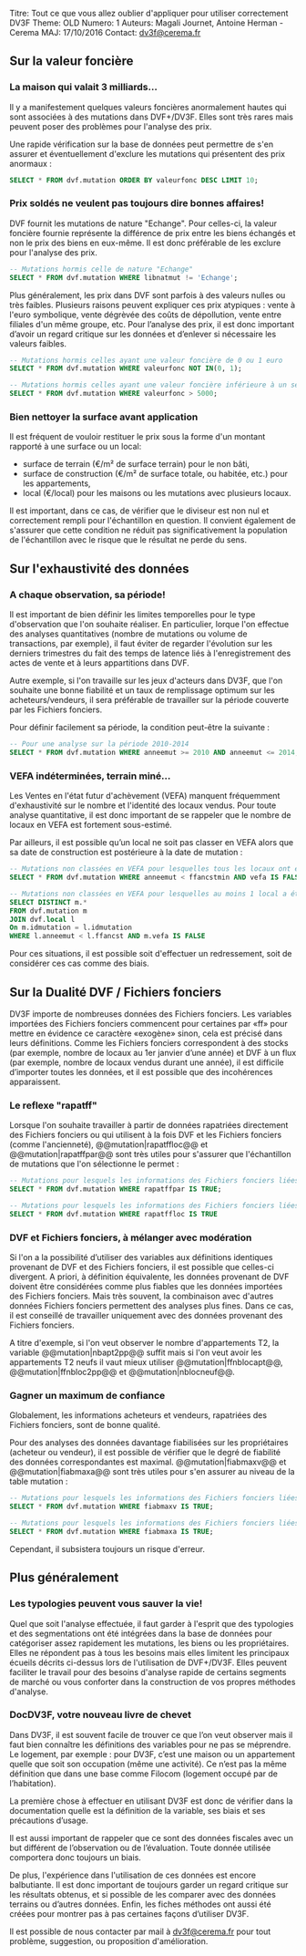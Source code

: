 Titre: Tout ce que vous allez oublier d'appliquer pour utiliser correctement DV3F
Theme: OLD
Numero: 1
Auteurs: Magali Journet, Antoine Herman - Cerema
MAJ: 17/10/2016
Contact: dv3f@cerema.fr

## Sur la valeur foncière

### La maison qui valait 3 milliards...

Il y a manifestement quelques valeurs foncières anormalement hautes qui sont associées à des mutations dans DVF+/DV3F. Elles sont très rares mais peuvent poser des problèmes pour l'analyse des prix.

Une rapide vérification sur la base de données peut permettre de s'en assurer et éventuellement d'exclure les mutations qui présentent des prix anormaux :

```sql
SELECT * FROM dvf.mutation ORDER BY valeurfonc DESC LIMIT 10;
```

### Prix soldés ne veulent pas toujours dire bonnes affaires!

DVF fournit les mutations de nature "Echange". Pour celles-ci, la valeur foncière fournie représente la différence de prix entre les biens échangés et non le prix des biens en eux-même. Il est donc préférable de les exclure pour l'analyse des prix.

```sql
-- Mutations hormis celle de nature "Echange"
SELECT * FROM dvf.mutation WHERE libnatmut != 'Echange';
```

Plus généralement, les prix dans DVF sont parfois à des valeurs nulles ou très faibles. Plusieurs raisons peuvent expliquer ces prix atypiques : vente à l'euro symbolique, vente dégrèvée des coûts de dépollution, vente entre filiales d'un même groupe, etc. Pour l’analyse des prix, il est donc important d’avoir un regard critique sur les données et d’enlever si nécessaire les valeurs faibles.

```sql
-- Mutations hormis celles ayant une valeur foncière de 0 ou 1 euro
SELECT * FROM dvf.mutation WHERE valeurfonc NOT IN(0, 1);

-- Mutations hormis celles ayant une valeur foncière inférieure à un seuil de 5000 euros
SELECT * FROM dvf.mutation WHERE valeurfonc > 5000;
```

### Bien nettoyer la surface avant application

Il est fréquent de vouloir restituer le prix sous la forme d'un montant rapporté à une surface ou un local:

* surface de terrain (€/m² de surface terrain) pour le non bâti,
* surface de construction (€/m² de surface totale, ou habitée, etc.) pour les appartements,
* local (€/local) pour les maisons ou les mutations avec plusieurs locaux.

Il est important, dans ce cas, de vérifier que le diviseur est non nul et correctement rempli pour l'échantillon en question. Il convient également de s'assurer que cette condition ne réduit pas significativement la population de l'échantillon avec le risque que le résultat ne perde du sens.

## Sur l'exhaustivité des données

### A chaque observation, sa période!

Il est important de bien définir les limites temporelles pour le type d'observation que l'on souhaite réaliser. En particulier, lorque l'on effectue des analyses quantitatives (nombre de mutations ou volume de transactions, par exemple), il faut éviter de regarder l'évolution sur les derniers trimestres du fait des temps de latence liés à l'enregistrement des actes de vente et à leurs appartitions dans DVF.

Autre exemple, si l'on travaille sur les jeux d'acteurs dans DV3F, que l'on souhaite une bonne fiabilité et un taux de remplissage optimum sur les acheteurs/vendeurs, il sera préférable de travailler sur la période couverte par les Fichiers fonciers.

Pour définir facilement sa période, la condition peut-être la suivante :
```sql
-- Pour une analyse sur la période 2010-2014
SELECT * FROM dvf.mutation WHERE anneemut >= 2010 AND anneemut <= 2014;
```

### VEFA indéterminées, terrain miné...

Les Ventes en l'état futur d'achèvement (VEFA) manquent fréquemment d'exhaustivité sur le nombre et l'identité des locaux vendus. Pour toute analyse quantitative, il est donc important de se rappeler que le nombre de locaux en VEFA est fortement sous-estimé.

Par ailleurs, il est possible qu’un local ne soit pas classer en VEFA alors que sa date de construction est postérieure à la date de mutation :

```sql
-- Mutations non classées en VEFA pour lesquelles tous les locaux ont été construits a posteriori
SELECT * FROM dvf.mutation WHERE anneemut < ffancstmin AND vefa IS FALSE;

-- Mutations non classées en VEFA pour lesquelles au moins 1 local a été construit a posteriori
SELECT DISTINCT m.* 
FROM dvf.mutation m 
JOIN dvf.local l 
On m.idmutation = l.idmutation 
WHERE l.anneemut < l.ffancst AND m.vefa IS FALSE
```

Pour ces situations, il est possible soit d'effectuer un redressement, soit de considérer ces cas comme des biais. 

## Sur la Dualité DVF / Fichiers fonciers

DV3F importe de nombreuses données des Fichiers fonciers. Les variables importées des Fichiers fonciers commencent pour certaines par «ff» pour mettre en évidence ce caractère «exogène» sinon, cela est précisé dans leurs définitions. Comme les Fichiers fonciers correspondent à des stocks (par exemple, nombre de locaux au 1er janvier d’une année) et DVF à un flux (par exemple, nombre de locaux vendus durant une année), il est difficile d’importer toutes les données, et il est possible que des incohérences apparaissent. 

### Le reflexe "rapatff"

Lorsque l'on souhaite travailler à partir de données rapatriées directement des Fichiers fonciers ou qui utilisent à la fois DVF et les Fichiers fonciers (comme l'ancienneté), @@mutation|rapatffloc@@ et @@mutation|rapatffpar@@ sont très utiles pour s'assurer que l'échantillon de mutations que l'on sélectionne le permet :

```sql
-- Mutations pour lesquels les informations des Fichiers fonciers liées aux parcelles sont présentes.
SELECT * FROM dvf.mutation WHERE rapatffpar IS TRUE;

-- Mutations pour lesquels les informations des Fichiers fonciers liées aux locaux sont présentes.
SELECT * FROM dvf.mutation WHERE rapatffloc IS TRUE
```

### DVF et Fichiers fonciers, à mélanger avec modération

Si l'on a la possibilité d’utiliser des variables aux définitions identiques provenant de DVF et des Fichiers fonciers, il est possible que celles-ci divergent. A priori, à définition équivalente, les données provenant de DVF doivent être considérées comme plus fiables que les données importées des Fichiers fonciers. Mais très souvent, la combinaison avec d'autres données Fichiers fonciers permettent des analyses plus fines. Dans ce cas, il est conseillé de travailler uniquement avec des données provenant des Fichiers fonciers. 

A titre d'exemple, si l'on veut observer le nombre d'appartements T2, la variable @@mutation|nbapt2pp@@ suffit mais si l'on veut avoir les appartements T2 neufs il vaut mieux utiliser @@mutation|ffnblocapt@@, @@mutation|ffnbloc2pp@@ et @@mutation|nblocneuf@@.

### Gagner un maximum de confiance

Globalement, les informations acheteurs et vendeurs, rapatriées des Fichiers fonciers, sont de bonne qualité. 

Pour des analyses des données davantage fiabilisées sur les propriétaires (acheteur ou vendeur), il est possible de vérifier que le degré de fiabilité des données correspondantes est maximal. @@mutation|fiabmaxv@@ et @@mutation|fiabmaxa@@ sont très utiles pour s'en assurer au niveau de la table mutation :

```sql
-- Mutations pour lesquels les informations des Fichiers fonciers liées aux vendeurs ont une bonne fiabilité.
SELECT * FROM dvf.mutation WHERE fiabmaxv IS TRUE;

-- Mutations pour lesquels les informations des Fichiers fonciers liées aux acheteurs ont une bonne fiabilité.
SELECT * FROM dvf.mutation WHERE fiabmaxa IS TRUE;
```

Cependant, il subsistera toujours un risque d'erreur.
 
## Plus généralement

### Les typologies peuvent vous sauver la vie!

Quel que soit l'analyse effectuée, il faut garder à l'esprit que des typologies et des segmentations ont été intégrées dans la base de données pour catégoriser assez rapidement les mutations, les biens ou les propriétaires. Elles ne répondent pas à tous les besoins mais elles limitent les principaux écueils décrits ci-dessus lors de l'utilisation de DVF+/DV3F. Elles peuvent faciliter le travail pour des besoins d'analyse rapide de certains segments de marché ou vous conforter dans la construction de vos propres méthodes d'analyse. 

### DocDV3F, votre nouveau livre de chevet

Dans DV3F, il est souvent facile de trouver ce que l’on veut observer mais il faut bien connaître les définitions des variables pour ne pas se méprendre. Le logement, par exemple : pour DV3F, c’est une maison ou un appartement quelle que soit son occupation (même une activité). Ce n’est pas la même définition que dans une base comme Filocom (logement occupé par de l’habitation). 

La première chose à effectuer en utilisant DV3F est donc de vérifier dans la documentation quelle est la définition de la variable, ses biais et ses précautions d’usage. 

Il est aussi important de rappeler que ce sont des données fiscales avec un but différent de l’observation ou de l’évaluation. Toute donnée utilisée comportera donc toujours un biais. 

De plus, l'expérience dans l'utilisation de ces données est encore balbutiante. Il est donc important de toujours garder un regard critique sur les résultats obtenus, et si possible de les comparer avec des données terrains ou d’autres données. Enfin, les fiches méthodes ont aussi été créées pour montrer pas à pas certaines façons d’utiliser DV3F.  

Il est possible de nous contacter par mail à [dv3f@cerema.fr](mailto:dv3f@cerema.fr) pour tout problème, suggestion, ou proposition d'amélioration. 


 

